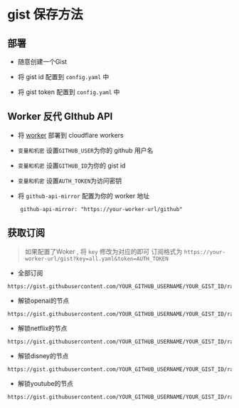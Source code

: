 # gist 保存方法

## 部署

- 随意创建一个Gist

- 将 gist id 配置到 `config.yaml` 中

- 将 gist token 配置到 `config.yaml` 中

## Worker 反代 GIthub API

- 将 [worker](./cloudflare/worker.js) 部署到 cloudflare workers

- `变量和机密` 设置`GITHUB_USER`为你的 github 用户名

- `变量和机密` 设置`GITHUB_ID`为你的 gist id

- `变量和机密` 设置`AUTH_TOKEN`为访问密钥

- 将 `github-api-mirror` 配置为你的 worker 地址

```
    github-api-mirror: "https://your-worker-url/github"
```

## 获取订阅

> 如果配置了Woker , 将 `key` 修改为对应的即可
> 订阅格式为 `https://your-worker-url/gist?key=all.yaml&token=AUTH_TOKEN`

- 全部订阅

```
https://gist.githubusercontent.com/YOUR_GITHUB_USERNAME/YOUR_GIST_ID/raw/all.yaml
```

- 解锁openai的节点

```
https://gist.githubusercontent.com/YOUR_GITHUB_USERNAME/YOUR_GIST_ID/raw/openai.yaml
```

- 解锁netflix的节点

```
https://gist.githubusercontent.com/YOUR_GITHUB_USERNAME/YOUR_GIST_ID/raw/netflix.yaml
```

- 解锁disney的节点

```
https://gist.githubusercontent.com/YOUR_GITHUB_USERNAME/YOUR_GIST_ID/raw/disney.yaml
```

- 解锁youtube的节点

```
https://gist.githubusercontent.com/YOUR_GITHUB_USERNAME/YOUR_GIST_ID/raw/youtube.yaml
```

